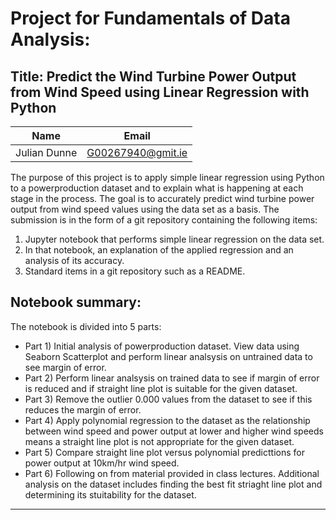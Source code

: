# Project for Fundamentals of Data Analysis:
## Title: Predict the Wind Turbine Power Output from Wind Speed using Linear Regression with Python

|Name           |Email         |
|---------------|--------------|
|Julian Dunne   |G00267940@gmit.ie   

The purpose of this project is to apply simple linear regression using Python to a powerproduction dataset and to explain what is happening at each stage in the process. The goal is to accurately predict wind turbine power output from wind speed values using the data set as a basis.
The submission is in the form of a git repository containing the following items:
1. Jupyter notebook that performs simple linear regression on the data set.
2. In that notebook, an explanation of the applied regression and an analysis of its accuracy.
3. Standard items in a git repository such as a README.

## Notebook summary:
The notebook is divided into 5 parts:
- Part 1) Initial analysis of powerproduction dataset. View data using Seaborn Scatterplot and perform linear analsysis on untrained data to see margin of error.
- Part 2) Perform linear analsysis on trained data to see if margin of error is reduced and if straight line plot is suitable for the given dataset.
- Part 3) Remove the outlier 0.000 values from the dataset to see if this reduces the margin of error.
- Part 4) Apply polynomial regression to the dataset as the relationship between wind speed and power output at lower and higher wind speeds means a straight line plot is not appropriate for the given dataset.
- Part 5) Compare straight line plot versus polynomial predicttions for power output at 10km/hr wind speed.
- Part 6) Following on from material provided in class lectures. Additional analysis on the dataset includes finding the best fit striaght line plot and determining its stuitability for the dataset.
______________________________________